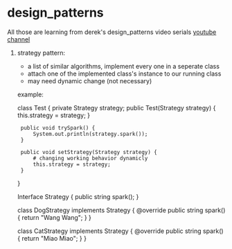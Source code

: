 # design_patterns

All those are learning from derek's design_patterns video serials [youtube channel](https://www.youtube.com/playlist?list=PLF206E906175C7E07) 

1. strategy pattern:
    * a list of similar algorithms, implement every one in a seperate class
    * attach one of the implemented class's instance to our running class
    * may need dynamic change (not necessary)

    example:

    class Test {
        private Strategy strategy;
        public Test(Strategy strategy) {
            this.strategy = strategy;
        }    
        
        public void trySpark() {
            System.out.println(strategy.spark());
        }

        public void setStrategy(Strategy strategy) {
            # changing working behavior dynamicly       
            this.strategy = strategy;
        }
    }

    Interface Strategy {
        public string spark();
    }

    class DogStrategy implements Strategy {
        @override
        public string spark() {
            return "Wang Wang";
        }
    }

    class CatStrategy implements Strategy {
        @override
        public string spark() {
            return "Miao Miao";
        }
    }


